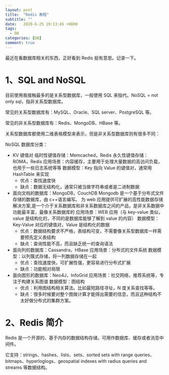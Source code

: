 ```yaml
---
layout: post
title:  "Redis 教程"
subtitle: ""
date:   2020-6-25 19:13:45 +0800
tags:
  - DB
categories: [DB]
comment: true
---
```


最近在看数据库相关的东西，正好看到 Redis 挺有意思。记录一下。

<!-- more -->

# 1、SQL and NoSQL

目前使用我接触最多的是关系型数据库，一般使用 SQL 来指代。NoSQL = not only sql，指非关系型数据库。

常见的关系型数据库有：MySQL、Oracle、SQL server、PostgreSQL 等。

常见的非关系型数据库有：Redis、MongoDB、HBase 等。

关系型数据库都使用二维表格模型来表示，但是非关系型数据库则有很多不同：

NoSQL 数据库分类：

- KV 键值对
     临时性键值存储：Memcached，Redis
     永久性键值存储：ROMA，Redis 
  应用场景：内容缓存，主要用于处理大量数据的高访问负载，也用于一些日志系统等等
  数据模型：Key 指向 Value 的键值对，通常用 HashTable 来实现
  - 优点：查找速度快
  - 缺点：数据无结构化，通常只被当做字符串或者是二进制数据
- 面向文档的数据库：MongoDB，CouchDB
      Mongodb 是一个基于分布式文件存储的数据库，由 c++语言编写。 为 web 应用提供可扩展的高性能数据存储解决方案,是一个介于关系数据库和非关系数据库之间的产品，是非关系数据中功能最丰富，最像关系数据库的
  应用场景：WEB 应用（与 key-value 类似，value 是结构化的，不同的是数据库能够了解到 value 的内容）
  数据模型：Key-Value 对应的键值对，Value 是结构化的数据
  - 优点：数据结构要求不严格，表结构可变，不需要像关系型数据库一样需要预先定义表结构
  - 缺点：查询性能不高，而且缺乏统一的查询语法
- 面向列的数据库：Cassandra，HBase
  应用场景：分布式的文件系统
  数据模型：以列簇式存储，将一列数据存储在一起
  - 优点：查找速度快，可扩展性强，更容易进行分布式扩展
  - 缺点：功能相对局限
- 面向图形的数据库：Neo4J，InfoGrid
  应用场景：社交网络，推荐系统等，专注于构建关系图谱
  数据模型：图结构
  - 优点：利用图结构相关算法。比如最短路径寻址，N 度关系查找等等。
  - 缺点：很多时候要对整个图做计算才能得出需要的信息，而且这种结构不太好做分布式的集群方案。

# 2、Redis 简介

Redis 是一个开源的、基于内存的数据结构存储，可用作数据库、缓存或者消息中间件。

它支持：strings、hashes、lists、sets、sorted sets with range queries、bitmaps、hyperloglogs、geospatial indexes with radius queries and streams 等数据结构。



